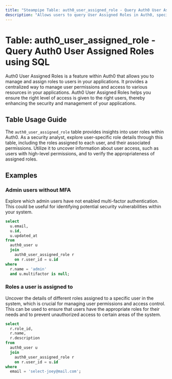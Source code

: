 ```yaml
---
title: "Steampipe Table: auth0_user_assigned_role - Query Auth0 User Assigned Roles using SQL"
description: "Allows users to query User Assigned Roles in Auth0, specifically the roles assigned to each user, providing insights into user access and permissions."
---
```


# Table: auth0_user_assigned_role - Query Auth0 User Assigned Roles using SQL

Auth0 User Assigned Roles is a feature within Auth0 that allows you to manage and assign roles to users in your applications. It provides a centralized way to manage user permissions and access to various resources in your applications. Auth0 User Assigned Roles helps you ensure the right level of access is given to the right users, thereby enhancing the security and management of your applications.

## Table Usage Guide

The `auth0_user_assigned_role` table provides insights into user roles within Auth0. As a security analyst, explore user-specific role details through this table, including the roles assigned to each user, and their associated permissions. Utilize it to uncover information about user access, such as users with high-level permissions, and to verify the appropriateness of assigned roles.

## Examples

### Admin users without MFA
Explore which admin users have not enabled multi-factor authentication. This could be useful for identifying potential security vulnerabilities within your system.

```sql
select
  u.email,
  u.id,
  u.updated_at
from
  auth0_user u
  join
    auth0_user_assigned_role r
    on r.user_id = u.id
where
  r.name = 'admin'
  and u.multifactor is null;
```

### Roles a user is assigned to
Uncover the details of different roles assigned to a specific user in the system, which is crucial for managing user permissions and access control. This can be used to ensure that users have the appropriate roles for their needs and to prevent unauthorized access to certain areas of the system.

```sql
select
  r.role_id,
  r.name,
  r.description
from
  auth0_user u
  join
    auth0_user_assigned_role r
    on r.user_id = u.id
where
  email = 'select-joey@mail.com';
```